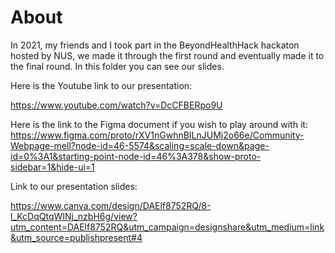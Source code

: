 # About 

In 2021, my friends and I took part in the BeyondHealthHack hackaton hosted by NUS, we made it through the first round and eventually made it to the final round. In this folder you can see our slides.

Here is the Youtube link to our presentation: 

https://www.youtube.com/watch?v=DcCFBERpo9U

Here is the link to the Figma document if you wish to play around with it: 
https://www.figma.com/proto/rXV1nGwhnBILnJUMj2o66e/Community-Webpage-mell?node-id=46-5574&scaling=scale-down&page-id=0%3A1&starting-point-node-id=46%3A378&show-proto-sidebar=1&hide-ui=1

Link to our presentation slides: 

https://www.canva.com/design/DAElf8752RQ/8-l_KcDqQtqWINj_nzbH6g/view?utm_content=DAElf8752RQ&utm_campaign=designshare&utm_medium=link&utm_source=publishpresent#4
